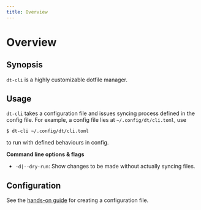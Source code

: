 ```yaml
---
title: Overview
---
```


# Overview

## Synopsis

`dt-cli` is a highly customizable dotfile manager.

## Usage

`dt-cli` takes a configuration file and issues syncing process defined in the
config file.  For example, a config file lies at `~/.config/dt/cli.toml`, use

```shell
$ dt-cli ~/.config/dt/cli.toml
```

to run with defined behaviours in config.

**Command line options & flags**

- `-d|--dry-run`: Show changes to be made without actually syncing files.

## Configuration

See the [hands-on guide](/config/guide/) for creating a configuration file.
